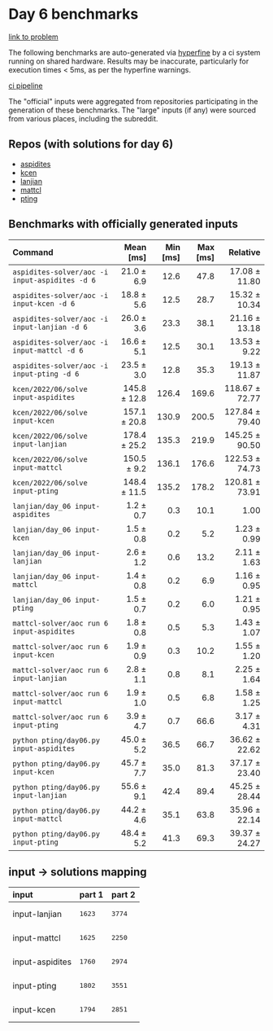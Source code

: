 # Day 6 benchmarks

[link to problem](http://adventofcode.com/2022/day/6)

The following benchmarks are auto-generated via [hyperfine](https://github.com/sharkdp/hyperfine) by a ci system running on shared hardware. Results may be inaccurate, particularly for execution times < 5ms, as per the hyperfine warnings.

[ci pipeline](http://ci.papercode.net:8080/teams/aoc2022/pipelines/aoc-compare-2022)

The "official" inputs were aggregated from repositories participating in the generation of these benchmarks. The "large" inputs (if any) were sourced from various places, including the subreddit.

## Repos (with solutions for day 6)


- [aspidites](https://github.com/aspidites/aoc2022)
- [kcen](https://github.com/kcen/AdventOfCode)
- [lanjian](https://github.com/LanJian/aoc-2022)
- [mattcl](https://github.com/mattcl/aoc2022)
- [pting](https://github.com/pting/aoc2022)

## Benchmarks with officially generated inputs
| Command | Mean [ms] | Min [ms] | Max [ms] | Relative |
|:---|---:|---:|---:|---:|
| `aspidites-solver/aoc -i input-aspidites -d 6` | 21.0 ± 6.9 | 12.6 | 47.8 | 17.08 ± 11.80 |
| `aspidites-solver/aoc -i input-kcen -d 6` | 18.8 ± 5.6 | 12.5 | 28.7 | 15.32 ± 10.34 |
| `aspidites-solver/aoc -i input-lanjian -d 6` | 26.0 ± 3.6 | 23.3 | 38.1 | 21.16 ± 13.18 |
| `aspidites-solver/aoc -i input-mattcl -d 6` | 16.6 ± 5.1 | 12.5 | 30.1 | 13.53 ± 9.22 |
| `aspidites-solver/aoc -i input-pting -d 6` | 23.5 ± 3.0 | 12.8 | 35.3 | 19.13 ± 11.87 |
| `kcen/2022/06/solve input-aspidites` | 145.8 ± 12.8 | 126.4 | 169.6 | 118.67 ± 72.77 |
| `kcen/2022/06/solve input-kcen` | 157.1 ± 20.8 | 130.9 | 200.5 | 127.84 ± 79.40 |
| `kcen/2022/06/solve input-lanjian` | 178.4 ± 25.2 | 135.3 | 219.9 | 145.25 ± 90.50 |
| `kcen/2022/06/solve input-mattcl` | 150.5 ± 9.2 | 136.1 | 176.6 | 122.53 ± 74.73 |
| `kcen/2022/06/solve input-pting` | 148.4 ± 11.5 | 135.2 | 178.2 | 120.81 ± 73.91 |
| `lanjian/day_06 input-aspidites` | 1.2 ± 0.7 | 0.3 | 10.1 | 1.00 |
| `lanjian/day_06 input-kcen` | 1.5 ± 0.8 | 0.2 | 5.2 | 1.23 ± 0.99 |
| `lanjian/day_06 input-lanjian` | 2.6 ± 1.2 | 0.6 | 13.2 | 2.11 ± 1.63 |
| `lanjian/day_06 input-mattcl` | 1.4 ± 0.8 | 0.2 | 6.9 | 1.16 ± 0.95 |
| `lanjian/day_06 input-pting` | 1.5 ± 0.7 | 0.2 | 6.0 | 1.21 ± 0.95 |
| `mattcl-solver/aoc run 6 input-aspidites` | 1.8 ± 0.8 | 0.5 | 5.3 | 1.43 ± 1.07 |
| `mattcl-solver/aoc run 6 input-kcen` | 1.9 ± 0.9 | 0.3 | 10.2 | 1.55 ± 1.20 |
| `mattcl-solver/aoc run 6 input-lanjian` | 2.8 ± 1.1 | 0.8 | 8.1 | 2.25 ± 1.64 |
| `mattcl-solver/aoc run 6 input-mattcl` | 1.9 ± 1.0 | 0.5 | 6.8 | 1.58 ± 1.25 |
| `mattcl-solver/aoc run 6 input-pting` | 3.9 ± 4.7 | 0.7 | 66.6 | 3.17 ± 4.31 |
| `python pting/day06.py input-aspidites` | 45.0 ± 5.2 | 36.5 | 66.7 | 36.62 ± 22.62 |
| `python pting/day06.py input-kcen` | 45.7 ± 7.7 | 35.0 | 81.3 | 37.17 ± 23.40 |
| `python pting/day06.py input-lanjian` | 55.6 ± 9.1 | 42.4 | 89.4 | 45.25 ± 28.44 |
| `python pting/day06.py input-mattcl` | 44.2 ± 4.6 | 35.1 | 63.8 | 35.96 ± 22.14 |
| `python pting/day06.py input-pting` | 48.4 ± 5.2 | 41.3 | 69.3 | 39.37 ± 24.27 |

## input -> solutions mapping
|input|part 1|part 2|
|:---|:---|:---|
|input-lanjian|<pre>1623</pre>|<pre>3774</pre>|
|input-mattcl|<pre>1625</pre>|<pre>2250</pre>|
|input-aspidites|<pre>1760</pre>|<pre>2974</pre>|
|input-pting|<pre>1802</pre>|<pre>3551</pre>|
|input-kcen|<pre>1794</pre>|<pre>2851</pre>|

